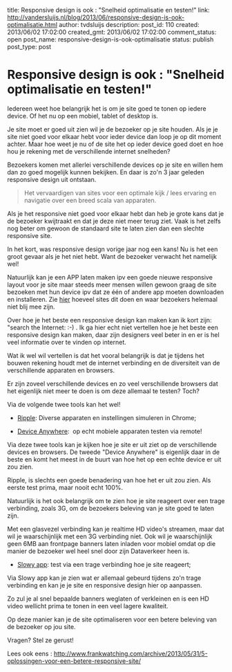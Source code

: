 title: Responsive design is ook : "Snelheid optimalisatie en testen!"
link: http://vandersluijs.nl/blog/2013/06/responsive-design-is-ook-optimalisatie.html
author: tvdsluijs
description: 
post_id: 110
created: 2013/06/02 17:02:00
created_gmt: 2013/06/02 17:02:00
comment_status: open
post_name: responsive-design-is-ook-optimalisatie
status: publish
post_type: post

# Responsive design is ook : "Snelheid optimalisatie en testen!"

Iedereen weet hoe belangrijk het is om je site goed te tonen op iedere device. Of het nu op een mobiel, tablet of desktop is.  
  
Je site moet er goed uit zien wil je de bezoeker op je site houden. Als je je site niet goed voor elkaar hebt voor ieder device dan loop je op dit moment achter. Maar hoe weet je nu of de site het op ieder device goed doet en hoe hou je rekening met de verschillende internet snelheden?  
  
  
  
Bezoekers komen met allerlei verschillende devices op je site en willen hem dan zo goed mogelijk kunnen bekijken. En daar is zo'n 3 jaar geleden responsive design uit ontstaan.  


> Het vervaardigen van sites voor een optimale kijk / lees ervaring en navigatie over een breed scala van apparaten.

  
Als je het responsive niet goed voor elkaar hebt dan heb je grote kans dat je de bezoeker kwijtraakt en dat je deze niet meer terug ziet. Vaak is het zelfs nog beter om gewoon de standaard site te laten zien dan een slechte responsive site.  
  
In het kort, was responsive design vorige jaar nog een kans! Nu is het een groot gevaar als je het niet hebt. Want de bezoeker verwacht het namelijk wel!  
  
Natuurlijk kan je een APP laten maken ipv een goede nieuwe responsive layout voor je site maar steeds meer mensen willen gewoon graag de site bezoeken met hun device ipv dat ze één of andere app moeten downloaden en installeren. Zie [hier](http://idontwantyourfuckingapp.tumblr.com/) hoeveel sites dit doen en waar bezoekers helemaal niet blij mee zijn.  
  
Over hoe je het beste een responsive design kan maken kan ik kort zijn: "search the Internet: :-) . Ik ga hier echt niet vertellen hoe je het beste een responsive design kan maken, daar zijn designers veel beter in en er is hel veel informatie over te vinden op internet.  
  
Wat ik wel wil vertellen is dat het vooral belangrijk is dat je tijdens het bouwen rekening houdt met de internet verbinding en de diversiteit van de verschillende apparaten en browsers.  
  
Er zijn zoveel verschillende devices en zo veel verschillende browsers dat het eigenlijk niet meer te doen is om deze allemaal te testen? Toch?  
  
Via de volgende twee tools kan het wel!  


  

  * [Ripple](https://chrome.google.com/webstore/detail/ripple-emulator-beta/geelfhphabnejjhdalkjhgipohgpdnoc): Diverse apparaten en instellingen simuleren in Chrome;
  

  * [Device Anywhere](http://www.deviceanywhere.com/):  op echt mobiele apparaten testen via remote!
  
  
Via deze twee tools kan je kijken hoe je site er uit ziet op de verschillende devices en browsers. De tweede "Device Anywhere" is eigenlijk daar in de beste en komt het meest in de buurt van hoe het op een echte device er uit zou zien.  
  
Ripple, is slechts een goede benadering van hoe het er uit zou zien. Als eerste test prima, maar nooit echt 100%.  
  
Natuurlijk is het ook belangrijk om te zien hoe je site reageert over een trage verbinding, zoals 3G, om de bezoekers beleving van je site goed te laten zijn.  
  
Met een glasvezel verbinding kan je realtime HD video's streamen, maar dat wil je waarschijnlijk met een 3G verbinding niet. Ook wil je waarschijnlijk geen 6MB aan frontpage banners laten inladen voor mobiel omdat op die manier de bezoeker wel heel snel door zijn Dataverkeer heen is.  


  

  * [Slowy app](http://slowyapp.com/): test via een trage verbinding hoe je site reageert;
  
  
Via Slowy app kan je zien wat er allemaal gebeurd tijdens zo'n trage verbinding en kan je je site en responsive design hier op aanpassen.  
  
Zo zul je al snel bepaalde banners weglaten of verkleinen en is een HD video wellicht prima te tonen in een veel lagere kwaliteit.  
  
Op deze manier kan je de site optimaliseren voor een betere beleving van de bezoeker op jou site.  
  
Vragen? Stel ze gerust!  
  
Lees ook eens : <http://www.frankwatching.com/archive/2013/05/31/5-oplossingen-voor-een-betere-responsive-site/>